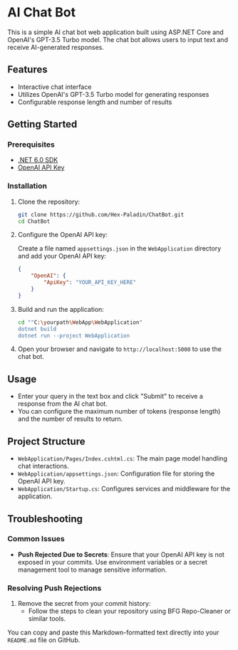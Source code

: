 # AI Chat Bot

This is a simple AI chat bot web application built using ASP.NET Core and OpenAI's GPT-3.5 Turbo model. The chat bot allows users to input text and receive AI-generated responses.

## Features

- Interactive chat interface
- Utilizes OpenAI's GPT-3.5 Turbo model for generating responses
- Configurable response length and number of results

## Getting Started

### Prerequisites

- [.NET 6.0 SDK](https://dotnet.microsoft.com/download/dotnet/6.0)
- [OpenAI API Key](https://beta.openai.com/signup/)

### Installation

1. Clone the repository:

   ```bash
   git clone https://github.com/Hex-Paladin/ChatBot.git
   cd ChatBot
   ```

2. Configure the OpenAI API key:

   Create a file named `appsettings.json` in the `WebApplication` directory and add your OpenAI API key:

   ```json
   {
       "OpenAI": {
           "ApiKey": "YOUR_API_KEY_HERE"
       }
   }
   ```

3. Build and run the application:

   ```bash
   cd ""C:\yourpath\WebApp\WebApplication"
   dotnet build
   dotnet run --project WebApplication
   ```

4. Open your browser and navigate to `http://localhost:5000` to use the chat bot.

## Usage

- Enter your query in the text box and click "Submit" to receive a response from the AI chat bot.
- You can configure the maximum number of tokens (response length) and the number of results to return.

## Project Structure

- `WebApplication/Pages/Index.cshtml.cs`: The main page model handling chat interactions.
- `WebApplication/appsettings.json`: Configuration file for storing the OpenAI API key.
- `WebApplication/Startup.cs`: Configures services and middleware for the application.

## Troubleshooting

### Common Issues

- **Push Rejected Due to Secrets**: Ensure that your OpenAI API key is not exposed in your commits. Use environment variables or a secret management tool to manage sensitive information.

### Resolving Push Rejections

1. Remove the secret from your commit history:
   - Follow the steps to clean your repository using BFG Repo-Cleaner or similar tools.

You can copy and paste this Markdown-formatted text directly into your `README.md` file on GitHub.
